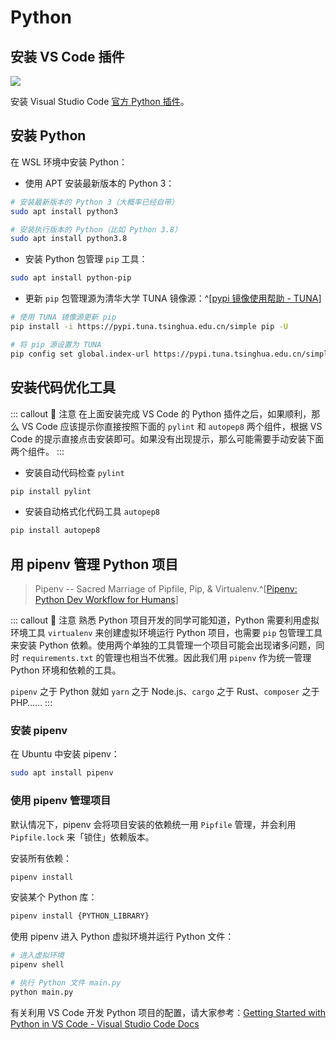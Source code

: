 # Python <a href="https://github.com/spencerwooo"><Badge text="@SpencerWoo"/></a>

## 安装 VS Code 插件

![](https://cdn.spencer.felinae98.cn/github/2020/09/200902_221536.png)

安装 Visual Studio Code [官方 Python 插件](https://marketplace.visualstudio.com/items?itemName=ms-python.python)。

## 安装 Python

在 WSL 环境中安装 Python：

- 使用 APT 安装最新版本的 Python 3：

```bash
# 安装最新版本的 Python 3（大概率已经自带）
sudo apt install python3

# 安装执行版本的 Python（比如 Python 3.8）
sudo apt install python3.8
```

- 安装 Python 包管理 `pip` 工具：

```bash
sudo apt install python-pip
```

- 更新 `pip` 包管理源为清华大学 TUNA 镜像源：^[[pypi 镜像使用帮助 - TUNA](https://mirror.tuna.tsinghua.edu.cn/help/pypi/)]

```bash
# 使用 TUNA 镜像源更新 pip
pip install -i https://pypi.tuna.tsinghua.edu.cn/simple pip -U

# 将 pip 源设置为 TUNA
pip config set global.index-url https://pypi.tuna.tsinghua.edu.cn/simple
```

## 安装代码优化工具

::: callout 🥝 注意
在上面安装完成 VS Code 的 Python 插件之后，如果顺利，那么 VS Code 应该提示你直接按照下面的 `pylint` 和 `autopep8` 两个组件，根据 VS Code 的提示直接点击安装即可。如果没有出现提示，那么可能需要手动安装下面两个组件。
:::

- 安装自动代码检查 `pylint`

```bash
pip install pylint
```

- 安装自动格式化代码工具 `autopep8`

```bash
pip install autopep8
```

## 用 pipenv 管理 Python 项目

> Pipenv -- Sacred Marriage of Pipfile, Pip, & Virtualenv.^[[Pipenv: Python Dev Workflow for Humans](https://pipenv.kennethreitz.org/en/latest/)]

::: callout 🌽 注意
熟悉 Python 项目开发的同学可能知道，Python 需要利用虚拟环境工具 `virtualenv` 来创建虚拟环境运行 Python 项目，也需要 `pip` 包管理工具来安装 Python 依赖。使用两个单独的工具管理一个项目可能会出现诸多问题，同时 `requirements.txt` 的管理也相当不优雅。因此我们用 `pipenv` 作为统一管理 Python 环境和依赖的工具。

`pipenv` 之于 Python 就如 `yarn` 之于 Node.js、`cargo` 之于 Rust、`composer` 之于 PHP……
:::

### 安装 pipenv

在 Ubuntu 中安装 pipenv：

```bash
sudo apt install pipenv
```

### 使用 pipenv 管理项目

默认情况下，pipenv 会将项目安装的依赖统一用 `Pipfile` 管理，并会利用 `Pipfile.lock` 来「锁住」依赖版本。

安装所有依赖：

```bash
pipenv install
```

安装某个 Python 库：

```bash
pipenv install {PYTHON_LIBRARY}
```

使用 pipenv 进入 Python 虚拟环境并运行 Python 文件：

```bash
# 进入虚拟环境
pipenv shell

# 执行 Python 文件 main.py
python main.py
```

有关利用 VS Code 开发 Python 项目的配置，请大家参考：[Getting Started with Python in VS Code - Visual Studio Code Docs](https://code.visualstudio.com/docs/python/python-tutorial)
